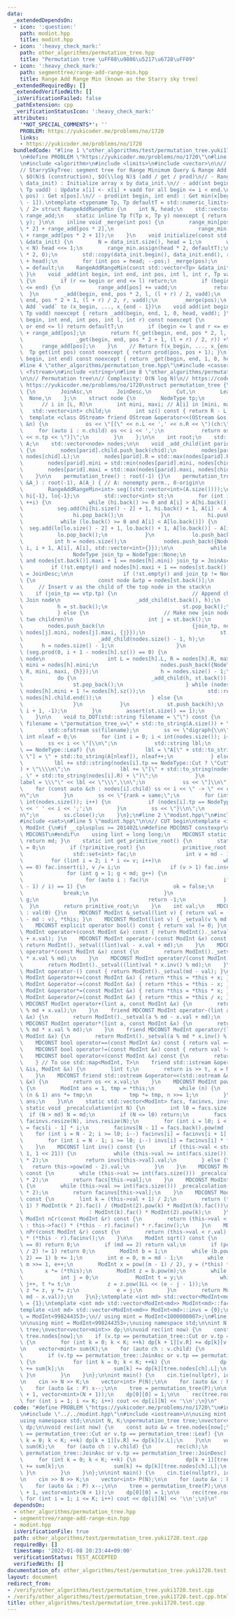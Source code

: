 ```yaml
---
data:
  _extendedDependsOn:
  - icon: ':question:'
    path: modint.hpp
    title: modint.hpp
  - icon: ':heavy_check_mark:'
    path: other_algorithms/permutation_tree.hpp
    title: "Permutation tree \uFF08\u9806\u5217\u6728\uFF09"
  - icon: ':heavy_check_mark:'
    path: segmenttree/range-add-range-min.hpp
    title: Range Add Range Min (known as the Starry sky tree)
  _extendedRequiredBy: []
  _extendedVerifiedWith: []
  _isVerificationFailed: false
  _pathExtension: cpp
  _verificationStatusIcon: ':heavy_check_mark:'
  attributes:
    '*NOT_SPECIAL_COMMENTS*': ''
    PROBLEM: https://yukicoder.me/problems/no/1720
    links:
    - https://yukicoder.me/problems/no/1720
  bundledCode: "#line 1 \"other_algorithms/test/permutation_tree.yuki1720.test.cpp\"\
    \n#define PROBLEM \"https://yukicoder.me/problems/no/1720\"\n#line 2 \"segmenttree/range-add-range-min.hpp\"\
    \n#include <algorithm>\n#include <limits>\n#include <vector>\n\n// CUT begin\n\
    // StarrySkyTree: segment tree for Range Minimum Query & Range Add Query\n// Complexity:\
    \ $O(N)$ (construction), $O(\\log N)$ (add / get / prod)\n// - RangeAddRangeMin(std::vector<Tp>\
    \ data_init) : Initialize array x by data_init.\n// - add(int begin, int end,\
    \ Tp vadd) : Update x[i] <- x[i] + vadd for all begin <= i < end.\n// - get(int\
    \ pos) : Get x[pos].\n// - prod(int begin, int end) : Get min(x[begin], ..., x[end\
    \ - 1]).\ntemplate <typename Tp, Tp defaultT = std::numeric_limits<Tp>::max()\
    \ / 2> struct RangeAddRangeMin {\n    int N, head;\n    std::vector<Tp> range_min,\
    \ range_add;\n    static inline Tp f(Tp x, Tp y) noexcept { return std::min(x,\
    \ y); }\n\n    inline void _merge(int pos) {\n        range_min[pos] = f(range_min[pos\
    \ * 2] + range_add[pos * 2],\n                           range_min[pos * 2 + 1]\
    \ + range_add[pos * 2 + 1]);\n    }\n    void initialize(const std::vector<Tp>\
    \ &data_init) {\n        N = data_init.size(), head = 1;\n        while (head\
    \ < N) head <<= 1;\n        range_min.assign(head * 2, defaultT);\n        range_add.assign(head\
    \ * 2, 0);\n        std::copy(data_init.begin(), data_init.end(), range_min.begin()\
    \ + head);\n        for (int pos = head; --pos;) _merge(pos);\n    }\n    RangeAddRangeMin()\
    \ = default;\n    RangeAddRangeMin(const std::vector<Tp> &data_init) { initialize(data_init);\
    \ }\n    void _add(int begin, int end, int pos, int l, int r, Tp vadd) noexcept\
    \ {\n        if (r <= begin or end <= l) return;\n        if (begin <= l and r\
    \ <= end) {\n            range_add[pos] += vadd;\n            return;\n      \
    \  }\n        _add(begin, end, pos * 2, l, (l + r) / 2, vadd);\n        _add(begin,\
    \ end, pos * 2 + 1, (l + r) / 2, r, vadd);\n        _merge(pos);\n    }\n    //\
    \ Add `vadd` to (x_begin, ..., x_{end - 1})\n    void add(int begin, int end,\
    \ Tp vadd) noexcept { return _add(begin, end, 1, 0, head, vadd); }\n    Tp _get(int\
    \ begin, int end, int pos, int l, int r) const noexcept {\n        if (r <= begin\
    \ or end <= l) return defaultT;\n        if (begin <= l and r <= end) return range_min[pos]\
    \ + range_add[pos];\n        return f(_get(begin, end, pos * 2, l, (l + r) / 2),\n\
    \                 _get(begin, end, pos * 2 + 1, (l + r) / 2, r)) +\n         \
    \      range_add[pos];\n    }\n    // Return f(x_begin, ..., x_{end - 1})\n  \
    \  Tp get(int pos) const noexcept { return prod(pos, pos + 1); }\n    Tp prod(int\
    \ begin, int end) const noexcept { return _get(begin, end, 1, 0, head); }\n};\n\
    #line 4 \"other_algorithms/permutation_tree.hpp\"\n#include <cassert>\n#include\
    \ <fstream>\n#include <string>\n#line 8 \"other_algorithms/permutation_tree.hpp\"\
    \n\n// Permutation tree\n// Complexity: O(N log N)\n// https://codeforces.com/blog/entry/78898\
    \ https://yukicoder.me/problems/no/1720\nstruct permutation_tree {\n    enum NodeType\
    \ {\n        JoinAsc,\n        JoinDesc,\n        Cut,\n        Leaf,\n      \
    \  None,\n    };\n    struct node {\n        NodeType tp;\n        int L, R; \
    \      // i in [L, R)\n        int mini, maxi; // A[i] in [mini, maxi]\n     \
    \   std::vector<int> child;\n        int sz() const { return R - L; }\n      \
    \  template <class OStream> friend OStream &operator<<(OStream &os, const node\
    \ &n) {\n            os << \"[[\" << n.L << ',' << n.R << \")(ch:\";\n       \
    \     for (auto i : n.child) os << i << ',';\n            return os << \")(tp=\"\
    \ << n.tp << \")]\";\n        }\n    };\n\n    int root;\n    std::vector<int>\
    \ A;\n    std::vector<node> nodes;\n\n    void _add_child(int parid, int chid)\
    \ {\n        nodes[parid].child.push_back(chid);\n        nodes[parid].L = std::min(nodes[parid].L,\
    \ nodes[chid].L);\n        nodes[parid].R = std::max(nodes[parid].R, nodes[chid].R);\n\
    \        nodes[parid].mini = std::min(nodes[parid].mini, nodes[chid].mini);\n\
    \        nodes[parid].maxi = std::max(nodes[parid].maxi, nodes[chid].maxi);\n\
    \    }\n\n    permutation_tree() : root(-1) {}\n    permutation_tree(const std::vector<int>\
    \ &A_) : root(-1), A(A_) { // A: nonempty perm., 0-origin\n        assert(!A.empty());\n\
    \        RangeAddRangeMin<int> seg((std::vector<int>(A.size())));\n\n        std::vector<int>\
    \ hi{-1}, lo{-1};\n        std::vector<int> st;\n        for (int i = 0; i < int(A.size());\
    \ ++i) {\n            while (hi.back() >= 0 and A[i] > A[hi.back()]) {\n     \
    \           seg.add(hi[hi.size() - 2] + 1, hi.back() + 1, A[i] - A[hi.back()]);\n\
    \                hi.pop_back();\n            }\n            hi.push_back(i);\n\
    \            while (lo.back() >= 0 and A[i] < A[lo.back()]) {\n              \
    \  seg.add(lo[lo.size() - 2] + 1, lo.back() + 1, A[lo.back()] - A[i]);\n     \
    \           lo.pop_back();\n            }\n            lo.push_back(i);\n\n  \
    \          int h = nodes.size();\n            nodes.push_back({NodeType::Leaf,\
    \ i, i + 1, A[i], A[i], std::vector<int>{}});\n\n            while (true) {\n\
    \                NodeType join_tp = NodeType::None;\n                if (!st.empty()\
    \ and nodes[st.back()].maxi + 1 == nodes[h].mini) join_tp = JoinAsc;\n       \
    \         if (!st.empty() and nodes[h].maxi + 1 == nodes[st.back()].mini) join_tp\
    \ = JoinDesc;\n\n                if (!st.empty() and join_tp != NodeType::None)\
    \ {\n                    const node &vtp = nodes[st.back()];\n               \
    \     // Insert v as the child of the top node in the stack\n                \
    \    if (join_tp == vtp.tp) {\n                        // Append child to existing\
    \ Join node\n                        _add_child(st.back(), h);\n             \
    \           h = st.back();\n                        st.pop_back();\n         \
    \           } else {\n                        // Make new join node (with exactly\
    \ two children)\n                        int j = st.back();\n                \
    \        nodes.push_back(\n                            {join_tp, nodes[j].L, nodes[j].R,\
    \ nodes[j].mini, nodes[j].maxi, {j}});\n                        st.pop_back();\n\
    \                        _add_child(nodes.size() - 1, h);\n                  \
    \      h = nodes.size() - 1;\n                    }\n                } else if\
    \ (seg.prod(0, i + 1 - nodes[h].sz()) == 0) {\n                    // Make Cut\
    \ node\n                    int L = nodes[h].L, R = nodes[h].R, maxi = nodes[h].maxi,\
    \ mini = nodes[h].mini;\n                    nodes.push_back({NodeType::Cut, L,\
    \ R, mini, maxi, {h}});\n                    h = nodes.size() - 1;\n         \
    \           do {\n                        _add_child(h, st.back());\n        \
    \                st.pop_back();\n                    } while (nodes[h].maxi -\
    \ nodes[h].mini + 1 != nodes[h].sz());\n                    std::reverse(nodes[h].child.begin(),\
    \ nodes[h].child.end());\n                } else {\n                    break;\n\
    \                }\n            }\n            st.push_back(h);\n            seg.add(0,\
    \ i + 1, -1);\n        }\n        assert(st.size() == 1);\n        root = st[0];\n\
    \    }\n\n    void to_DOT(std::string filename = \"\") const {\n        if (filename.empty())\
    \ filename = \"permutation_tree_v=\" + std::to_string(A.size()) + \".DOT\";\n\n\
    \        std::ofstream ss(filename);\n        ss << \"digraph{\\n\";\n       \
    \ int nleaf = 0;\n        for (int i = 0; i < int(nodes.size()); i++) {\n    \
    \        ss << i << \"[\\n\";\n            std::string lbl;\n            if (nodes[i].tp\
    \ == NodeType::Leaf) {\n                lbl = \"A[\" + std::to_string(nleaf) +\
    \ \"] = \" + std::to_string(A[nleaf]), nleaf++;\n            } else {\n      \
    \          lbl += std::string(nodes[i].tp == NodeType::Cut ? \"Cut\" : \"Join\"\
    ) + \"\\\\n\";\n                lbl += \"[\" + std::to_string(nodes[i].L) + \"\
    , \" + std::to_string(nodes[i].R) + \")\";\n            }\n            ss << \"\
    label = \\\"\" << lbl << \"\\\",\\n\";\n            ss << \"]\\n\";\n        \
    \    for (const auto &ch : nodes[i].child) ss << i << \" -> \" << ch << \";\\\
    n\";\n        }\n        ss << \"{rank = same;\";\n        for (int i = 0; i <\
    \ int(nodes.size()); i++) {\n            if (nodes[i].tp == NodeType::Leaf) ss\
    \ << ' ' << i << ';';\n        }\n        ss << \"}\\n\";\n        ss << \"}\\\
    n\";\n        ss.close();\n    }\n};\n#line 2 \"modint.hpp\"\n#include <iostream>\n\
    #include <set>\n#line 5 \"modint.hpp\"\n\n// CUT begin\ntemplate <int md> struct\
    \ ModInt {\n#if __cplusplus >= 201402L\n#define MDCONST constexpr\n#else\n#define\
    \ MDCONST\n#endif\n    using lint = long long;\n    MDCONST static int mod() {\
    \ return md; }\n    static int get_primitive_root() {\n        static int primitive_root\
    \ = 0;\n        if (!primitive_root) {\n            primitive_root = [&]() {\n\
    \                std::set<int> fac;\n                int v = md - 1;\n       \
    \         for (lint i = 2; i * i <= v; i++)\n                    while (v % i\
    \ == 0) fac.insert(i), v /= i;\n                if (v > 1) fac.insert(v);\n  \
    \              for (int g = 1; g < md; g++) {\n                    bool ok = true;\n\
    \                    for (auto i : fac)\n                        if (ModInt(g).pow((md\
    \ - 1) / i) == 1) {\n                            ok = false;\n               \
    \             break;\n                        }\n                    if (ok) return\
    \ g;\n                }\n                return -1;\n            }();\n      \
    \  }\n        return primitive_root;\n    }\n    int val;\n    MDCONST ModInt()\
    \ : val(0) {}\n    MDCONST ModInt &_setval(lint v) { return val = (v >= md ? v\
    \ - md : v), *this; }\n    MDCONST ModInt(lint v) { _setval(v % md + md); }\n\
    \    MDCONST explicit operator bool() const { return val != 0; }\n    MDCONST\
    \ ModInt operator+(const ModInt &x) const { return ModInt()._setval((lint)val\
    \ + x.val); }\n    MDCONST ModInt operator-(const ModInt &x) const {\n       \
    \ return ModInt()._setval((lint)val - x.val + md);\n    }\n    MDCONST ModInt\
    \ operator*(const ModInt &x) const {\n        return ModInt()._setval((lint)val\
    \ * x.val % md);\n    }\n    MDCONST ModInt operator/(const ModInt &x) const {\n\
    \        return ModInt()._setval((lint)val * x.inv() % md);\n    }\n    MDCONST\
    \ ModInt operator-() const { return ModInt()._setval(md - val); }\n    MDCONST\
    \ ModInt &operator+=(const ModInt &x) { return *this = *this + x; }\n    MDCONST\
    \ ModInt &operator-=(const ModInt &x) { return *this = *this - x; }\n    MDCONST\
    \ ModInt &operator*=(const ModInt &x) { return *this = *this * x; }\n    MDCONST\
    \ ModInt &operator/=(const ModInt &x) { return *this = *this / x; }\n    friend\
    \ MDCONST ModInt operator+(lint a, const ModInt &x) {\n        return ModInt()._setval(a\
    \ % md + x.val);\n    }\n    friend MDCONST ModInt operator-(lint a, const ModInt\
    \ &x) {\n        return ModInt()._setval(a % md - x.val + md);\n    }\n    friend\
    \ MDCONST ModInt operator*(lint a, const ModInt &x) {\n        return ModInt()._setval(a\
    \ % md * x.val % md);\n    }\n    friend MDCONST ModInt operator/(lint a, const\
    \ ModInt &x) {\n        return ModInt()._setval(a % md * x.inv() % md);\n    }\n\
    \    MDCONST bool operator==(const ModInt &x) const { return val == x.val; }\n\
    \    MDCONST bool operator!=(const ModInt &x) const { return val != x.val; }\n\
    \    MDCONST bool operator<(const ModInt &x) const {\n        return val < x.val;\n\
    \    } // To use std::map<ModInt, T>\n    friend std::istream &operator>>(std::istream\
    \ &is, ModInt &x) {\n        lint t;\n        return is >> t, x = ModInt(t), is;\n\
    \    }\n    MDCONST friend std::ostream &operator<<(std::ostream &os, const ModInt\
    \ &x) {\n        return os << x.val;\n    }\n    MDCONST ModInt pow(lint n) const\
    \ {\n        ModInt ans = 1, tmp = *this;\n        while (n) {\n            if\
    \ (n & 1) ans *= tmp;\n            tmp *= tmp, n >>= 1;\n        }\n        return\
    \ ans;\n    }\n\n    static std::vector<ModInt> facs, facinvs, invs;\n    MDCONST\
    \ static void _precalculation(int N) {\n        int l0 = facs.size();\n      \
    \  if (N > md) N = md;\n        if (N <= l0) return;\n        facs.resize(N),\
    \ facinvs.resize(N), invs.resize(N);\n        for (int i = l0; i < N; i++) facs[i]\
    \ = facs[i - 1] * i;\n        facinvs[N - 1] = facs.back().pow(md - 2);\n    \
    \    for (int i = N - 2; i >= l0; i--) facinvs[i] = facinvs[i + 1] * (i + 1);\n\
    \        for (int i = N - 1; i >= l0; i--) invs[i] = facinvs[i] * facs[i - 1];\n\
    \    }\n    MDCONST lint inv() const {\n        if (this->val < std::min(md >>\
    \ 1, 1 << 21)) {\n            while (this->val >= int(facs.size())) _precalculation(facs.size()\
    \ * 2);\n            return invs[this->val].val;\n        } else {\n         \
    \   return this->pow(md - 2).val;\n        }\n    }\n    MDCONST ModInt fac()\
    \ const {\n        while (this->val >= int(facs.size())) _precalculation(facs.size()\
    \ * 2);\n        return facs[this->val];\n    }\n    MDCONST ModInt facinv() const\
    \ {\n        while (this->val >= int(facs.size())) _precalculation(facs.size()\
    \ * 2);\n        return facinvs[this->val];\n    }\n    MDCONST ModInt doublefac()\
    \ const {\n        lint k = (this->val + 1) / 2;\n        return (this->val &\
    \ 1) ? ModInt(k * 2).fac() / (ModInt(2).pow(k) * ModInt(k).fac())\n          \
    \                     : ModInt(k).fac() * ModInt(2).pow(k);\n    }\n    MDCONST\
    \ ModInt nCr(const ModInt &r) const {\n        return (this->val < r.val) ? 0\
    \ : this->fac() * (*this - r).facinv() * r.facinv();\n    }\n    MDCONST ModInt\
    \ nPr(const ModInt &r) const {\n        return (this->val < r.val) ? 0 : this->fac()\
    \ * (*this - r).facinv();\n    }\n\n    ModInt sqrt() const {\n        if (val\
    \ == 0) return 0;\n        if (md == 2) return val;\n        if (pow((md - 1)\
    \ / 2) != 1) return 0;\n        ModInt b = 1;\n        while (b.pow((md - 1) /\
    \ 2) == 1) b += 1;\n        int e = 0, m = md - 1;\n        while (m % 2 == 0)\
    \ m >>= 1, e++;\n        ModInt x = pow((m - 1) / 2), y = (*this) * x * x;\n \
    \       x *= (*this);\n        ModInt z = b.pow(m);\n        while (y != 1) {\n\
    \            int j = 0;\n            ModInt t = y;\n            while (t != 1)\
    \ j++, t *= t;\n            z = z.pow(1LL << (e - j - 1));\n            x *= z,\
    \ z *= z, y *= z;\n            e = j;\n        }\n        return ModInt(std::min(x.val,\
    \ md - x.val));\n    }\n};\ntemplate <int md> std::vector<ModInt<md>> ModInt<md>::facs\
    \ = {1};\ntemplate <int md> std::vector<ModInt<md>> ModInt<md>::facinvs = {1};\n\
    template <int md> std::vector<ModInt<md>> ModInt<md>::invs = {0};\n// using mint\
    \ = ModInt<998244353>;\n// using mint = ModInt<1000000007>;\n#line 5 \"other_algorithms/test/permutation_tree.yuki1720.test.cpp\"\
    \n\nusing mint = ModInt<998244353>;\nusing namespace std;\n\nint N, K;\npermutation_tree\
    \ tree;\nvector<vector<mint>> dp;\n\nvoid rec(int now) {\n    const auto &v =\
    \ tree.nodes[now];\n    if (v.tp == permutation_tree::Cut or v.tp == permutation_tree::Leaf)\
    \ {\n        for (int k = 0; k < K; ++k) dp[k + 1][v.R] += dp[k][v.L];\n    }\n\
    \n    vector<mint> sum(K);\n    for (auto ch : v.child) {\n        rec(ch);\n\
    \        if (v.tp == permutation_tree::JoinAsc or v.tp == permutation_tree::JoinDesc)\
    \ {\n            for (int k = 0; k < K; ++k) {\n                dp[k + 1][tree.nodes[ch].R]\
    \ += sum[k];\n                sum[k] += dp[k][tree.nodes[ch].L];\n           \
    \ }\n        }\n    }\n};\n\nint main() {\n    cin.tie(nullptr), ios::sync_with_stdio(false);\n\
    \n    cin >> N >> K;\n    vector<int> P(N);\n\n    for (auto &x : P) cin >> x;\n\
    \    for (auto &x : P) x--;\n\n    tree = permutation_tree(P);\n\n    dp.assign(K\
    \ + 1, vector<mint>(N + 1));\n    dp[0][0] = 1;\n\n    rec(tree.root);\n\n   \
    \ for (int i = 1; i <= K; i++) cout << dp[i][N] << '\\n';\n}\n"
  code: "#define PROBLEM \"https://yukicoder.me/problems/no/1720\"\n#include \"../permutation_tree.hpp\"\
    \n#include \"../../modint.hpp\"\n#include <iostream>\n\nusing mint = ModInt<998244353>;\n\
    using namespace std;\n\nint N, K;\npermutation_tree tree;\nvector<vector<mint>>\
    \ dp;\n\nvoid rec(int now) {\n    const auto &v = tree.nodes[now];\n    if (v.tp\
    \ == permutation_tree::Cut or v.tp == permutation_tree::Leaf) {\n        for (int\
    \ k = 0; k < K; ++k) dp[k + 1][v.R] += dp[k][v.L];\n    }\n\n    vector<mint>\
    \ sum(K);\n    for (auto ch : v.child) {\n        rec(ch);\n        if (v.tp ==\
    \ permutation_tree::JoinAsc or v.tp == permutation_tree::JoinDesc) {\n       \
    \     for (int k = 0; k < K; ++k) {\n                dp[k + 1][tree.nodes[ch].R]\
    \ += sum[k];\n                sum[k] += dp[k][tree.nodes[ch].L];\n           \
    \ }\n        }\n    }\n};\n\nint main() {\n    cin.tie(nullptr), ios::sync_with_stdio(false);\n\
    \n    cin >> N >> K;\n    vector<int> P(N);\n\n    for (auto &x : P) cin >> x;\n\
    \    for (auto &x : P) x--;\n\n    tree = permutation_tree(P);\n\n    dp.assign(K\
    \ + 1, vector<mint>(N + 1));\n    dp[0][0] = 1;\n\n    rec(tree.root);\n\n   \
    \ for (int i = 1; i <= K; i++) cout << dp[i][N] << '\\n';\n}\n"
  dependsOn:
  - other_algorithms/permutation_tree.hpp
  - segmenttree/range-add-range-min.hpp
  - modint.hpp
  isVerificationFile: true
  path: other_algorithms/test/permutation_tree.yuki1720.test.cpp
  requiredBy: []
  timestamp: '2022-01-08 20:23:44+09:00'
  verificationStatus: TEST_ACCEPTED
  verifiedWith: []
documentation_of: other_algorithms/test/permutation_tree.yuki1720.test.cpp
layout: document
redirect_from:
- /verify/other_algorithms/test/permutation_tree.yuki1720.test.cpp
- /verify/other_algorithms/test/permutation_tree.yuki1720.test.cpp.html
title: other_algorithms/test/permutation_tree.yuki1720.test.cpp
---
```

